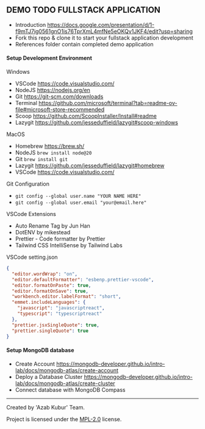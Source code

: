 ## DEMO TODO FULLSTACK APPLICATION

- Introduction https://docs.google.com/presentation/d/1-f9mTJ7ig0561gnO1is76TprXmL4mfNe5eOKQv1JKF4/edit?usp=sharing
- Fork this repo & clone it to start your fullstack application development
- References folder contain completed demo application

#### Setup Development Environment

Windows

- VSCode https://code.visualstudio.com/
- NodeJS https://nodejs.org/en
- Git https://git-scm.com/downloads
- Terminal https://github.com/microsoft/terminal?tab=readme-ov-file#microsoft-store-recommended
- Scoop https://github.com/ScoopInstaller/Install#readme
- Lazygit https://github.com/jesseduffield/lazygit#scoop-windows

MacOS

- Homebrew https://brew.sh/
- NodeJS `brew install node@20`
- Git `brew install git`
- Lazygit https://github.com/jesseduffield/lazygit#homebrew
- VSCode https://code.visualstudio.com/

Git Configuration

- `git config --global user.name "YOUR NAME HERE"`
- `git config --global user.email "your@email.here"`

VSCode Extensions

- Auto Rename Tag by Jun Han
- DotENV by mikestead
- Prettier - Code formatter by Prettier
- Tailwind CSS IntelliSense by Tailwind Labs

VSCode setting.json

```json
{
  "editor.wordWrap": "on",
  "editor.defaultFormatter": "esbenp.prettier-vscode",
  "editor.formatOnPaste": true,
  "editor.formatOnSave": true,
  "workbench.editor.labelFormat": "short",
  "emmet.includeLanguages": {
    "javascript": "javascriptreact",
    "typescript": "typescriptreact"
  },
  "prettier.jsxSingleQuote": true,
  "prettier.singleQuote": true
}
```

#### Setup MongoDB database

- Create Account https://mongodb-developer.github.io/intro-lab/docs/mongodb-atlas/create-account
- Deploy a Database Cluster https://mongodb-developer.github.io/intro-lab/docs/mongodb-atlas/create-cluster
- Connect database with MongoDB Compass

---

Created by 'Azab Kubur' Team.

Project is licensed under the [MPL-2.0](references/LICENSE) license.

